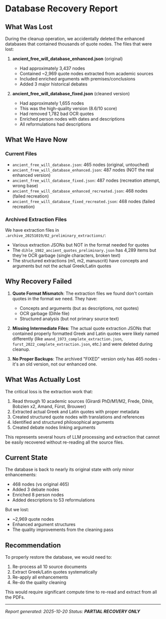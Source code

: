 # Database Recovery Report

## What Was Lost

During the cleanup operation, we accidentally deleted the enhanced databases that contained thousands of quote nodes. The files that were lost:

1. **ancient_free_will_database_enhanced.json** (original)
   - Had approximately 3,437 nodes
   - Contained ~2,969 quote nodes extracted from academic sources
   - Included enriched arguments with premises/conclusions
   - Added 3 major historical debates

2. **ancient_free_will_database_fixed.json** (cleaned version)
   - Had approximately 1,655 nodes
   - This was the high-quality version (8.6/10 score)
   - Had removed 1,782 bad OCR quotes
   - Enriched person nodes with dates and descriptions
   - All reformulations had descriptions

## What We Have Now

### Current Files
- `ancient_free_will_database.json`: 465 nodes (original, untouched)
- `ancient_free_will_database_enhanced.json`: 487 nodes (NOT the real enhanced version)
- `ancient_free_will_database_fixed.json`: 487 nodes (recreation attempt, wrong base)
- `ancient_free_will_database_enhanced_recreated.json`: 468 nodes (failed recreation)
- `ancient_free_will_database_fixed_recreated.json`: 468 nodes (failed recreation)

### Archived Extraction Files
We have extraction files in `.archive_20251019/02_preliminary_extractions/`:
- Various extraction JSONs but NOT in the format needed for quotes
- The `dihle_1982_ancient_quotes_preliminary.json` has 4,289 items but they're OCR garbage (single characters, broken text)
- The structured extractions (m1, m2, manuscrit) have concepts and arguments but not the actual Greek/Latin quotes

## Why Recovery Failed

1. **Quote Format Mismatch**: The extraction files we found don't contain quotes in the format we need. They have:
   - Concepts and arguments (but as descriptions, not quotes)
   - OCR garbage (Dihle file)
   - Structured analysis (but not primary source text)

2. **Missing Intermediate Files**: The actual quote extraction JSONs that contained properly formatted Greek and Latin quotes were likely named differently (like `amand_1973_complete_extraction.json`, `furst_2022_complete_extraction.json`, etc.) and were deleted during cleanup.

3. **No Proper Backups**: The archived "FIXED" version only has 465 nodes - it's an old version, not our enhanced one.

## What Was Actually Lost

The critical loss is the extraction work that:
1. Read through 10 academic sources (Girardi PhD/M1/M2, Frede, Dihle, Bobzien x2, Amand, Fürst, Brouwer)
2. Extracted actual Greek and Latin quotes with proper metadata
3. Created structured quote nodes with translations and references
4. Identified and structured philosophical arguments
5. Created debate nodes linking arguments

This represents several hours of LLM processing and extraction that cannot be easily recovered without re-reading all the source files.

## Current State

The database is back to nearly its original state with only minor enhancements:
- 468 nodes (vs original 465)
- Added 3 debate nodes
- Enriched 8 person nodes
- Added descriptions to 53 reformulations

But we lost:
- ~2,969 quote nodes
- Enhanced argument structures
- The quality improvements from the cleaning pass

## Recommendation

To properly restore the database, we would need to:
1. Re-process all 10 source documents
2. Extract Greek/Latin quotes systematically
3. Re-apply all enhancements
4. Re-do the quality cleaning

This would require significant compute time to re-read and extract from all the PDFs.

---

*Report generated: 2025-10-20*
*Status: **PARTIAL RECOVERY ONLY***